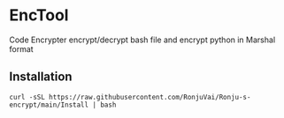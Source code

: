 # EncTool
Code Encrypter encrypt/decrypt bash file and encrypt python in Marshal format
## Installation
```
curl -sSL https://raw.githubusercontent.com/RonjuVai/Ronju-s-encrypt/main/Install | bash
```

